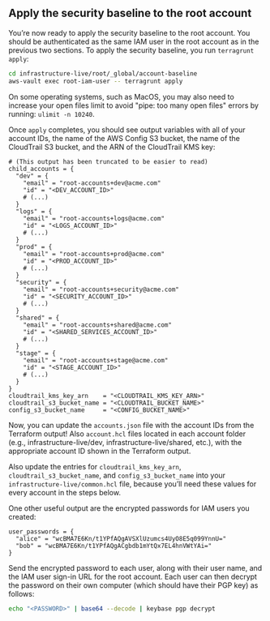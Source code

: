 ## Apply the security baseline to the root account

You’re now ready to apply the security baseline to the root account. You should be authenticated as the same IAM user
in the root account as in the previous two sections. To apply the security baseline, you run `terragrunt apply`:

```bash
cd infrastructure-live/root/_global/account-baseline
aws-vault exec root-iam-user -- terragrunt apply
```

On some operating systems, such as MacOS, you may also need to increase your open files limit to avoid "pipe: too many open files" errors by running: `ulimit -n 10240`.

Once `apply` completes, you should see output variables with all of your account IDs, the name of the AWS Config S3
bucket, the name of the CloudTrail S3 bucket, and the ARN of the CloudTrail KMS key:

```hcl
# (This output has been truncated to be easier to read)
child_accounts = {
  "dev" = {
    "email" = "root-accounts+dev@acme.com"
    "id" = "<DEV_ACCOUNT_ID>"
    # (...)
  }
  "logs" = {
    "email" = "root-accounts+logs@acme.com"
    "id" = "<LOGS_ACCOUNT_ID>"
    # (...)
  }
  "prod" = {
    "email" = "root-accounts+prod@acme.com"
    "id" = "<PROD_ACCOUNT_ID>"
    # (...)
  }
  "security" = {
    "email" = "root-accounts+security@acme.com"
    "id" = "<SECURITY_ACCOUNT_ID>"
    # (...)
  }
  "shared" = {
    "email" = "root-accounts+shared@acme.com"
    "id" = "<SHARED_SERVICES_ACCOUNT_ID>"
    # (...)
  }
  "stage" = {
    "email" = "root-accounts+stage@acme.com"
    "id" = "<STAGE_ACCOUNT_ID>"
    # (...)
  }
}
cloudtrail_kms_key_arn    = "<CLOUDTRAIL_KMS_KEY_ARN>"
cloudtrail_s3_bucket_name = "<CLOUDTRAIL_BUCKET_NAME>"
config_s3_bucket_name     = "<CONFIG_BUCKET_NAME>"
```

Now, you can update the `accounts.json` file with the account IDs from the Terraform output! Also `account.hcl` files
located in each account folder (e.g., infrastructure-live/dev, infrastructure-live/shared, etc.), with the appropriate
account ID shown in the Terraform output.

Also update the entries for `cloudtrail_kms_key_arn`, `cloudtrail_s3_bucket_name`, and `config_s3_bucket_name` into your
`infrastructure-live/common.hcl` file, because you’ll need these values for every account in the steps below.

One other useful output are the encrypted passwords for IAM users you created:

```hcl
user_passwords = {
  "alice" = "wcBMA7E6Kn/t1YPfAQgAVSXlUzumcs4UyO8E5q099YnnU="
  "bob" = "wcBMA7E6Kn/t1YPfAQgACgbdb1mYtQx7EL4hnVWtYAi="
}
```

Send the encrypted password to each user, along with their user name, and the IAM user sign-in URL for the root account.
Each user can then decrypt the password on their own computer (which should have their PGP key) as follows:

```bash
echo "<PASSWORD>" | base64 --decode | keybase pgp decrypt
```



<!-- ##DOCS-SOURCER-START
{"sourcePlugin":"Service Catalog Reference","hash":"99491c296571fa86aa51c05c764d0136"}
##DOCS-SOURCER-END -->
